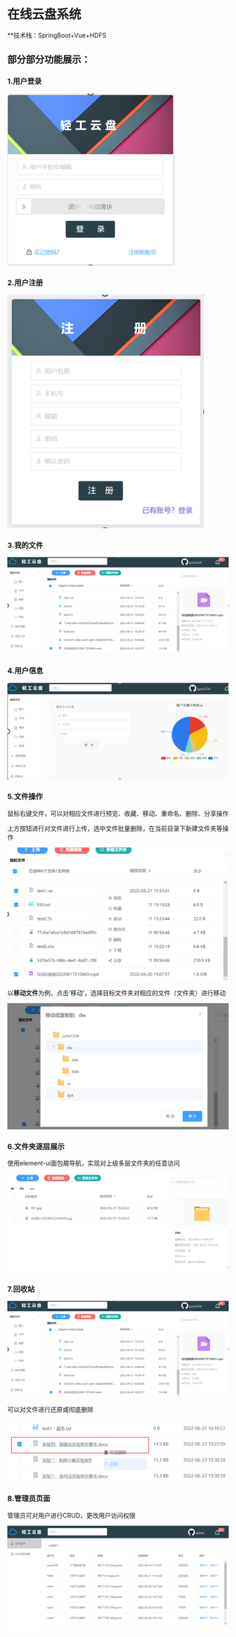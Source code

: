 # 在线云盘系统

**技术栈：SpringBoot+Vue+HDFS

## **部分部分功能展示：**

### 1.用户登录

![](https://github.com/tolfinn/online-cloud-disk/blob/main/img/login.png)

### 2.用户注册

![](https://github.com/tolfinn/online-cloud-disk/blob/main/img/register.png)

### 3.我的文件

![](https://github.com/tolfinn/online-cloud-disk/blob/main/img/myfile.png)

### 4.用户信息

![](https://github.com/tolfinn/online-cloud-disk/blob/main/img/user_info.png)

### 5.文件操作

鼠标右键文件，可以对相应文件进行预览、收藏、移动、重命名、删除、分享操作

上方按钮进行对文件进行上传，选中文件批量删除，在当前目录下新建文件夹等操作

![](https://github.com/tolfinn/online-cloud-disk/blob/main/img/user_operate.png)

以**移动文件**为例，点击‘移动’，选择目标文件夹对相应的文件（文件夹）进行移动

![](https://github.com/tolfinn/online-cloud-disk/blob/main/img/rm_file.png)

### 6.文件夹逐层展示

使用element-ui面包屑导航，实现对上级多层文件夹的任意访问

![](https://github.com/tolfinn/online-cloud-disk/blob/main/img/show_file.png)

### 7.回收站

![](https://github.com/tolfinn/online-cloud-disk/blob/main/img/myfile.png)

可以对文件进行还原或彻底删除

![](https://github.com/tolfinn/online-cloud-disk/blob/main/img/recyclebin2.png)

### **8.管理员页面**

管理员可对用户进行CRUD，更改用户访问权限

![](https://github.com/tolfinn/online-cloud-disk/blob/main/img/admin.png)

